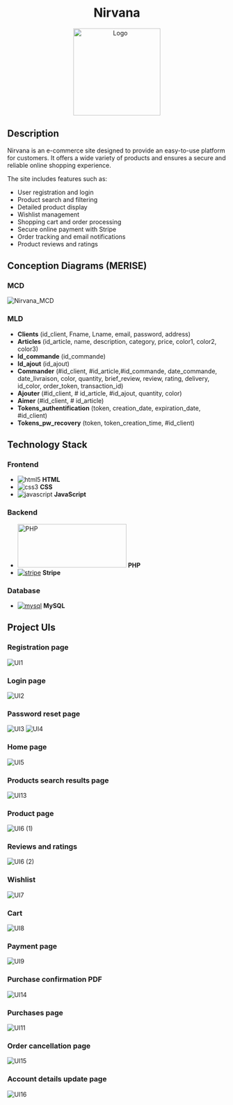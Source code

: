 <h1 align="center">Nirvana</h1>

<p align="center">
  <img src="https://github.com/user-attachments/assets/15f81713-45d2-484e-9ac1-c9681aad9d19" width="200px" alt="Logo">
</p>

## Description
Nirvana is an e-commerce site designed to provide an easy-to-use platform for customers. It offers a wide variety of products and ensures a secure and reliable online shopping experience.

The site includes features such as:

+   User registration and login
+   Product search and filtering
+   Detailed product display
+   Wishlist management
+   Shopping cart and order processing
+   Secure online payment with Stripe
+   Order tracking and email notifications
+   Product reviews and ratings

## Conception Diagrams (MERISE)
### MCD
![Nirvana_MCD](https://github.com/user-attachments/assets/76ca8b65-8e82-439e-9174-75027bbc765a)

### MLD
+	**Clients** (id_client, Fname, Lname, email, password, address)
+	**Articles** (id_article, name, description, category, price, color1, color2, color3)
+	**Id_commande** (id_commande)
+	**Id_ajout** (id_ajout)
+	**Commander** (#id_client, #id_article,#id_commande, date_commande, date_livraison, color, quantity, brief_review, review, rating, delivery, id_color, order_token, transaction_id)
+	**Ajouter** (#id_client, # id_article, #id_ajout,  quantity, color)
+	**Aimer** (#id_client, # id_article)
+	**Tokens_authentification** (token, creation_date, expiration_date, #id_client)
+	**Tokens_pw_recovery** (token, token_creation_time, #id_client)

## Technology Stack

### Frontend
+  ![html5](https://github.com/user-attachments/assets/7b531643-ae30-4a48-b3ff-a92c6b8b9f46)  **HTML**
+  ![css3](https://github.com/user-attachments/assets/ce29d602-f9fc-4e66-919f-0c5927cd85e3)   **CSS**
+  ![javascript](https://github.com/user-attachments/assets/47e17675-7023-48e9-8c0b-f4fd93d6d0be)  **JavaScript**
### Backend
+  <a href='https://github.com/shivamkapasia0' target="_blank"><img alt='PHP' style="width:250; height:100" src='https://img.shields.io/badge/PHP-100000?style=plastic&logo=PHP&logoColor=7b7fb5&labelColor=FFFFFF&color=7b7fb5'/></a>  **PHP**
+  <a href='https://github.com/shivamkapasia0' target="_blank"><img alt='stripe' src='https://img.shields.io/badge/Stripe-100000?style=plastic&logo=stripe&logoColor=6860ff&labelColor=FFFFFF&color=6860ff'/></a>  **Stripe**
### Database
+ <a href='https://github.com/shivamkapasia0' target="_blank"><img alt='mysql' src='https://img.shields.io/badge/MySQL-100000?style=plastic&logo=mysql&logoColor=08668e&labelColor=FFFFFF&color=e59208'/></a>  **MySQL**




## Project UIs
### Registration page
![UI1](https://github.com/user-attachments/assets/56d0f3b9-3c9e-4ee6-9d07-204916e6c7cd)
### Login page
![UI2](https://github.com/user-attachments/assets/38658ea1-ebbf-480f-881e-7dc9033993c3)
### Password reset page
![UI3](https://github.com/user-attachments/assets/b94386d8-27d3-4379-9b00-8cd63126dd1a)
![UI4](https://github.com/user-attachments/assets/443a6948-ace5-416b-8692-820f1de92421)
### Home page
![UI5](https://github.com/user-attachments/assets/1a3d3141-d6c9-4113-ad0d-78e2a8d68d56)
### Products search results page
![UI13](https://github.com/user-attachments/assets/57c6aeab-4152-4735-86a7-e3cdaf82353b)
### Product page
![UI6 (1)](https://github.com/user-attachments/assets/a889c616-5bd6-40d0-8308-0a7086a850e5)
### Reviews and ratings
![UI6 (2)](https://github.com/user-attachments/assets/67a7e9f8-52e9-47e9-ae74-1602b944e7e3)
### Wishlist
![UI7](https://github.com/user-attachments/assets/24537bf1-9b40-4346-8e76-e6abdda841d8)
### Cart
![UI8](https://github.com/user-attachments/assets/a0377d14-e621-4e76-b94d-2b055a9db26d)
### Payment page
![UI9](https://github.com/user-attachments/assets/48ed8e48-274f-4c3b-95ec-55aad644232f)
### Purchase confirmation PDF
![UI14](https://github.com/user-attachments/assets/0380661b-d5f7-4bc3-8686-8e47266c8794)
### Purchases page
![UI11](https://github.com/user-attachments/assets/c785f82b-1c0d-4343-9b7e-979cdd23d819)
### Order cancellation page
![UI15](https://github.com/user-attachments/assets/d90db6a4-dc75-4f27-b679-002f72dcf7b1)
### Account details update page
![UI16](https://github.com/user-attachments/assets/ffa6c8d3-d21c-4148-bb8a-7ea16ffc6d18)










